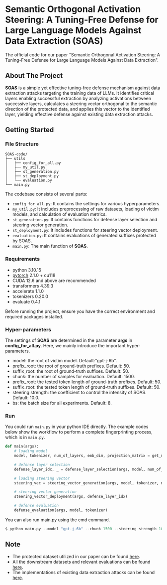 # Semantic Orthogonal Activation Steering: A Tuning-Free Defense for Large Language Models Against Data Extraction (SOAS)
The official code for our paper "Semantic Orthogonal Activation Steering: A Tuning-Free Defense for Large Language Models Against Data Extraction".

## About The Project
**SOAS** is a simple yet effective tuning-free defense mechanism against data extraction attacks targeting the training data of LLMs. It identifies critical layers enabling successful extraction by analyzing activations between successive layers, calculates a steering vector orthogonal to the semantic direction of the protected data, and applies this vector to the identified layer, yielding effective defense against existing data extraction attacks.

## Getting Started
### File Structure 
```
SOAS-code/
├── utils
│   ├── config_for_all.py
│   ├── my_util.py
│   ├── st_generation.py
│   ├── st_deployment.py
│   └── evaluation.py
└── main.py
```
The codebase consists of several parts:

- `config_for_all.py`: It contains the settings for various hyperparameters.
- `my_util.py`: It includes preprocessing of raw datasets, loading of victim models, and calculation of evaluation metrics.
- `st_generation.py`: It contains functions for defense layer selection and steering vector generation.
- `st_deployment.py`: It includes functions for steering vector deployment.
- `evaluation.py`: It contains evaluations of generated suffixes protected by SOAS.
- `main.py`: The main function of **SOAS**. 

### Requirements

* python 3.10.15 
* [pytorch](https://pytorch.org/get-started/locally/) 2.1.0 + cu118
* CUDA 12.6 and above are recommended
* transformers 4.39.3
* accelerate 1.1.0
* tokenizers 0.20.0
* evaluate 0.4.1

Before running the project, ensure you have the correct environment and required packages installed.

### Hyper-parameters 
The settings of **SOAS** are determined in the parameter **args** in **config_for_all.py**. Here, we mainly introduce the important hyper-parameters.
- model: the root of victim model. Default:"gpt-j-6b".
- prefix_root: the root of ground-truth prefixes. Default: 50.
- suffix_root: the root of ground-truth suffixes. Default: 50.
- chunk: the number of samples for evaluation. Default: 1500.
- prefix_root: the tested token length of ground-truth prefixes. Default: 50.
- suffix_root: the tested token length of ground-truth suffixes. Default: 50.
- steering strength: the coefficient to control the intensity of SOAS. Default: 10.0.
- bs: the batch size for all experiments. Default: 8.

### Run
You could run `main.py` in your python IDE directly.
The example codes below show the workflow to perform a complete fingerprinting process, which is in `main.py`.

```python
def main(args):
    # loading model
    model, tokenizer, num_of_layers, emb_dim, projection_matrix = get_model()

    # defense layer selection
    defense_layer_idx, _ = defense_layer_selection(args, model, num_of_layers, projection_matrix)

    # loading steering vector
    steering_vec = steering_vector_generation(args, model, tokenizer, num_of_layers, emb_dim)

    # steering vector generation
    steering_vector_deployment(args, defense_layer_idx)

    # defense evaluation
    defense_evaluation(args, model, tokenizer)
```

You can also run main.py using the cmd command.

```python
$ python main.py --model "gpt-j-6b" --chunk 1500 --steering strength 10.0 --bs 8
```

## Note
- The protected dataset utilized in our paper can be found [here](https://github.com/google-research/lm-extraction-benchmark).
- All the downstream datasets and relevant evaluations can be found [here](https://github.com/joeljang/knowledge-unlearning/tree/main/validation_data). 
- The implementations of existing data extraction attacks can be found [here](https://github.com/ftramer/LM_Memorization/tree/main).
